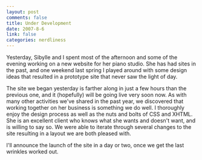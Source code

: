 ```yaml
--- 
layout: post
comments: false
title: Under Development
date: 2007-8-6
link: false
categories: nerdliness
---
```

Yesterday, Sibylle and I spent most of the afternoon and some of the evening working on a new website for her piano studio.  She has had sites in the past, and one weekend last spring I played around with some design ideas that resulted in a prototype site that never saw the light of day.

The site we began yesterday is farther along in just a few hours than the previous one, and it (hopefully) will be going live very soon now.  As with many other activities we've shared in the past year, we discovered that working together on her business is something we do well.  I thoroughly enjoy the design process as well as the nuts and bolts of CSS and XHTML.  She is an excellent client who knows what she wants and doesn't want, and is willing to say so.  We were able to iterate through several changes to the site resulting in a layout we are both pleased with.

I'll announce the launch of the site in a day or two, once we get the last wrinkles worked out.
